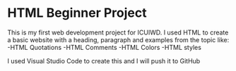# HTML Beginner Project
This is my first web development project for ICUIWD.
I used HTML to create a basic website with a heading, paragraph and examples from the topic like: 
-HTML Quotations
-HTML Comments
-HTML Colors
-HTML styles

I used Visual Studio Code to create this and I will push it to GitHub
